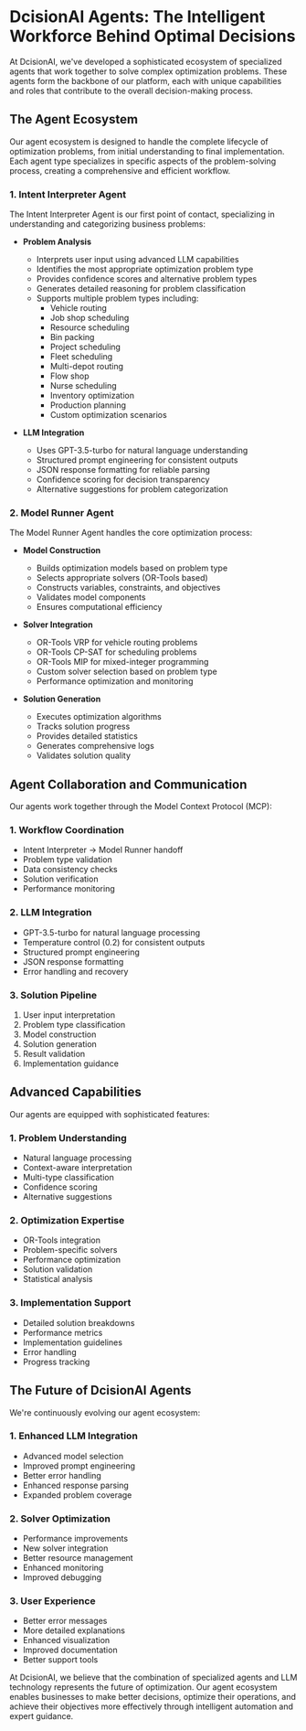 # DcisionAI Agents: The Intelligent Workforce Behind Optimal Decisions

At DcisionAI, we've developed a sophisticated ecosystem of specialized agents that work together to solve complex optimization problems. These agents form the backbone of our platform, each with unique capabilities and roles that contribute to the overall decision-making process.

## The Agent Ecosystem

Our agent ecosystem is designed to handle the complete lifecycle of optimization problems, from initial understanding to final implementation. Each agent type specializes in specific aspects of the problem-solving process, creating a comprehensive and efficient workflow.

### 1. Intent Interpreter Agent

The Intent Interpreter Agent is our first point of contact, specializing in understanding and categorizing business problems:

- **Problem Analysis**
  - Interprets user input using advanced LLM capabilities
  - Identifies the most appropriate optimization problem type
  - Provides confidence scores and alternative problem types
  - Generates detailed reasoning for problem classification
  - Supports multiple problem types including:
    - Vehicle routing
    - Job shop scheduling
    - Resource scheduling
    - Bin packing
    - Project scheduling
    - Fleet scheduling
    - Multi-depot routing
    - Flow shop
    - Nurse scheduling
    - Inventory optimization
    - Production planning
    - Custom optimization scenarios

- **LLM Integration**
  - Uses GPT-3.5-turbo for natural language understanding
  - Structured prompt engineering for consistent outputs
  - JSON response formatting for reliable parsing
  - Confidence scoring for decision transparency
  - Alternative suggestions for problem categorization

### 2. Model Runner Agent

The Model Runner Agent handles the core optimization process:

- **Model Construction**
  - Builds optimization models based on problem type
  - Selects appropriate solvers (OR-Tools based)
  - Constructs variables, constraints, and objectives
  - Validates model components
  - Ensures computational efficiency

- **Solver Integration**
  - OR-Tools VRP for vehicle routing problems
  - OR-Tools CP-SAT for scheduling problems
  - OR-Tools MIP for mixed-integer programming
  - Custom solver selection based on problem type
  - Performance optimization and monitoring

- **Solution Generation**
  - Executes optimization algorithms
  - Tracks solution progress
  - Provides detailed statistics
  - Generates comprehensive logs
  - Validates solution quality

## Agent Collaboration and Communication

Our agents work together through the Model Context Protocol (MCP):

### 1. Workflow Coordination
- Intent Interpreter → Model Runner handoff
- Problem type validation
- Data consistency checks
- Solution verification
- Performance monitoring

### 2. LLM Integration
- GPT-3.5-turbo for natural language processing
- Temperature control (0.2) for consistent outputs
- Structured prompt engineering
- JSON response formatting
- Error handling and recovery

### 3. Solution Pipeline
1. User input interpretation
2. Problem type classification
3. Model construction
4. Solution generation
5. Result validation
6. Implementation guidance

## Advanced Capabilities

Our agents are equipped with sophisticated features:

### 1. Problem Understanding
- Natural language processing
- Context-aware interpretation
- Multi-type classification
- Confidence scoring
- Alternative suggestions

### 2. Optimization Expertise
- OR-Tools integration
- Problem-specific solvers
- Performance optimization
- Solution validation
- Statistical analysis

### 3. Implementation Support
- Detailed solution breakdowns
- Performance metrics
- Implementation guidelines
- Error handling
- Progress tracking

## The Future of DcisionAI Agents

We're continuously evolving our agent ecosystem:

### 1. Enhanced LLM Integration
- Advanced model selection
- Improved prompt engineering
- Better error handling
- Enhanced response parsing
- Expanded problem coverage

### 2. Solver Optimization
- Performance improvements
- New solver integration
- Better resource management
- Enhanced monitoring
- Improved debugging

### 3. User Experience
- Better error messages
- More detailed explanations
- Enhanced visualization
- Improved documentation
- Better support tools

At DcisionAI, we believe that the combination of specialized agents and LLM technology represents the future of optimization. Our agent ecosystem enables businesses to make better decisions, optimize their operations, and achieve their objectives more effectively through intelligent automation and expert guidance. 